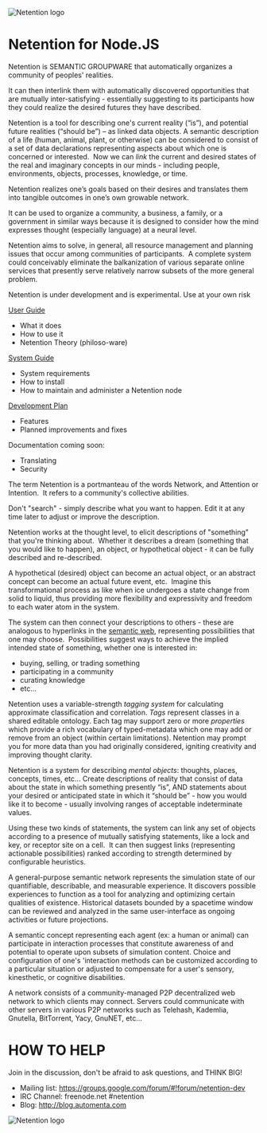 ![Netention logo](https://raw.github.com/sseehh/netjs/master/doc/netention_logo_6.small.png)

Netention for Node.JS
=====================

Netention is SEMANTIC GROUPWARE that automatically organizes a community of peoples' realities.

It can then interlink them with automatically discovered opportunities that are mutually inter-satisfying - essentially suggesting to its participants how they could realize the desired futures they have described.

Netention is a tool for describing one's current reality (“is”), and potential future realities (“should be”) – as linked data objects. A semantic description of a life (human, animal, plant, or otherwise) can be considered to consist of a set of data declarations representing aspects about which one is concerned or interested.  Now we can _link_ the current and desired states of the real and imaginary concepts in our minds - including people, environments, objects, processes, knowledge, or time.

Netention realizes one’s goals based on their desires and translates them into tangible outcomes in one’s own growable network.

It can be used to organize a community, a business, a family, or a government in similar ways because it is designed to consider how the mind expresses thought (especially language) at a neural level.

Netention aims to solve, in general, all resource management and planning issues that occur among communities of participants.  A complete system could conceivably eliminate the balkanization of various separate online services that presently serve relatively narrow subsets of the more general problem.

Netention is under development and is experimental.  Use at your own risk

[User Guide](https://github.com/automenta/netentionjs2/blob/master/doc/netention_user_guide.md)
*   What it does
*   How to use it
*   Netention Theory (philoso-ware)

[System Guide](https://github.com/automenta/netentionjs2/blob/master/doc/netention_system_guide.md)
*   System requirements
*   How to install
*   How to maintain and administer a Netention node

[Development Plan](https://github.com/automenta/netentionjs2/blob/master/doc/netention_development_plan.md)
*   Features
*   Planned improvements and fixes

Documentation coming soon:
* Translating
* Security

The term Netention is a portmanteau of the words Network, and Attention or Intention.  It refers to a community's collective abilities.

Don't "search" - simply describe what you want to happen.  Edit it at any time later to adjust or improve the description.

Netention works at the thought level, to elicit descriptions of "something" that you're thinking about.  Whether it describes a dream (something that you would like to happen), an object, or hypothetical object - it can be fully described and re-described.  

A hypothetical (desired) object can become an actual object, or an abstract concept can become an actual future event, etc.  Imagine this transformational process as like when ice undergoes a state change from solid to liquid, thus providing more flexibility and expressivity and freedom to each water atom in the system.

The system can then connect your descriptions to others - these are analogous to hyperlinks in the [semantic web](en.wikipedia.org/wiki/Semantic_Web‎), representing possibilities that one may choose.  Possibilities suggest ways to achieve the implied intended state of something, whether one is interested in:
* buying, selling, or trading something
* participating in a community
* curating knowledge
* etc...

Netention uses a variable-strength _tagging system_ for calculating approximate classification and correlation.  _Tags_ represent classes in a shared editable ontology.  Each tag may support zero or more _properties_ which provide a rich vocabulary of typed-metadata which one may add or remove from an object (within certain limitations).  Netention may prompt you for more data than you had originally considered, igniting creativity and improving thought clarity.

Netention is a system for describing _mental objects_: thoughts, places, concepts, times, etc... Create descriptions of reality that consist of data about the state in which something presently “is”, AND statements about your desired or anticipated state in which it “should be” - how you would like it to become - usually involving ranges of acceptable indeterminate values.

Using these two kinds of statements, the system can link any set of objects according to a presence of mutually satisfying statements, like a lock and key, or receptor site on a cell.  It can then suggest links (representing actionable possibilities) ranked according to strength determined by configurable heuristics.

A general-purpose semantic network represents the simulation state of our quantifiable, describable, and measurable experience.  It discovers possible experiences to function as a tool for analyzing and optimizing certain qualities of existence.  Historical datasets bounded by a spacetime window can be reviewed and analyzed in the same user-interface as ongoing activities or future projections.

A semantic concept representing each agent (ex: a human or animal) can participate in interaction processes that constitute awareness of and potential to operate upon subsets of simulation content. Choice and configuration of one's 'interaction methods can be customized according to a particular situation or adjusted to compensate for a user's sensory, kinesthetic, or cognitive disabilities. 

A network consists of a community-managed P2P decentralized web network to which clients may connect. Servers could communicate with other servers in various P2P networks such as Telehash, Kademlia, Gnutella, BitTorrent, Yacy, GnuNET, etc...

HOW TO HELP
===========
Join in the discussion, don't be afraid to ask questions, and THINK BIG!
* Mailing list: https://groups.google.com/forum/#!forum/netention-dev
* IRC Channel: freenode.net #netention
* Blog: http://blog.automenta.com

![Netention logo](https://raw.github.com/automenta/netentionjs2/master/doc/netention_logo_1.png)
